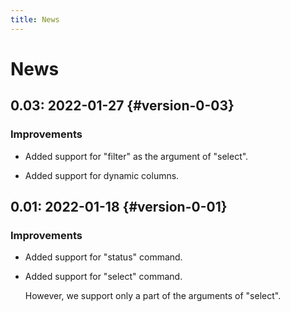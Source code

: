 ```yaml
---
title: News
---
```


# News

## 0.03: 2022-01-27 {#version-0-03}

### Improvements

  * Added support for "filter" as the argument of "select".

  * Added support for dynamic columns.

## 0.01: 2022-01-18 {#version-0-01}

### Improvements

  * Added support for "status" command.

  * Added support for "select" command.

    However, we support only a part of the arguments of "select".


